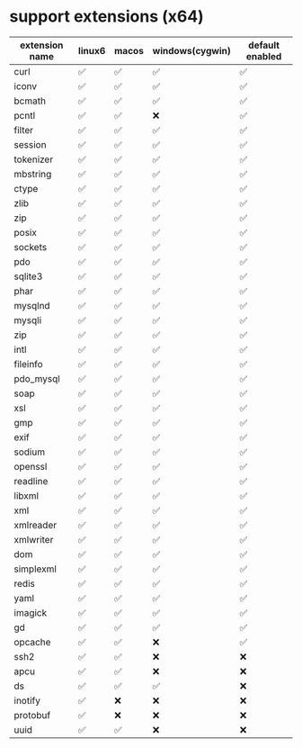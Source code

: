 # support extensions   (x64)

| extension name | linux6 | macos | windows(cygwin) | default enabled |
|----------------|--------|-------|-----------------|-----------------|
| curl           | ✅      | ✅     | ✅               | ✅               |
| iconv          | ✅      | ✅     | ✅               | ✅               |
| bcmath         | ✅      | ✅     | ✅               | ✅               |
| pcntl          | ✅      | ✅     | ❌               | ✅               |
| filter         | ✅      | ✅     | ✅               | ✅               |
| session        | ✅      | ✅     | ✅               | ✅               |
| tokenizer      | ✅      | ✅     | ✅               | ✅               |
| mbstring       | ✅      | ✅     | ✅               | ✅               |
| ctype          | ✅      | ✅     | ✅               | ✅               |
| zlib           | ✅      | ✅     | ✅               | ✅               |
| zip            | ✅      | ✅     | ✅               | ✅               |
| posix          | ✅      | ✅     | ✅               | ✅               |
| sockets        | ✅      | ✅     | ✅               | ✅               |
| pdo            | ✅      | ✅     | ✅               | ✅               |
| sqlite3        | ✅      | ✅     | ✅               | ✅               |
| phar           | ✅      | ✅     | ✅               | ✅               |
| mysqlnd        | ✅      | ✅     | ✅               | ✅               |
| mysqli         | ✅      | ✅     | ✅               | ✅               |
| zip            | ✅      | ✅     | ✅               | ✅               |
| intl           | ✅      | ✅     | ✅               | ✅               |
| fileinfo       | ✅      | ✅     | ✅               | ✅               |
| pdo_mysql      | ✅      | ✅     | ✅               | ✅               |
| soap           | ✅      | ✅     | ✅               | ✅               |
| xsl            | ✅      | ✅     | ✅               | ✅               |
| gmp            | ✅      | ✅     | ✅               | ✅               |
| exif           | ✅      | ✅     | ✅               | ✅               |
| sodium         | ✅      | ✅     | ✅               | ✅               |
| openssl        | ✅      | ✅     | ✅               | ✅               |
| readline       | ✅      | ✅     | ✅               | ✅               |
| libxml         | ✅      | ✅     | ✅               | ✅               |
| xml            | ✅      | ✅     | ✅               | ✅               |
| xmlreader      | ✅      | ✅     | ✅               | ✅               |
| xmlwriter      | ✅      | ✅     | ✅               | ✅               |
| dom            | ✅      | ✅     | ✅               | ✅               |
| simplexml      | ✅      | ✅     | ✅               | ✅               |
| redis          | ✅      | ✅     | ✅               | ✅               |
| yaml           | ✅      | ✅     | ✅               | ✅               |
| imagick        | ✅      | ✅     | ✅               | ✅               |
| gd             | ✅      | ✅     | ✅               | ✅               |
| opcache        | ✅      | ✅     | ❌               | ✅               |
| ssh2           | ✅      | ✅     | ❌               | ❌               |
| apcu           | ✅      | ✅     | ❌               | ❌               |
| ds             | ✅      | ✅     | ✅               | ❌               |
| inotify        | ✅      | ❌     | ❌               | ❌               |
| protobuf       | ✅      | ❌     | ❌               | ❌               |
| uuid           | ✅      | ✅     | ❌               | ❌               |


